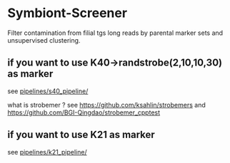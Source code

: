 # Symbiont-Screener
Filter contamination from filial tgs long reads by parental marker sets and unsupervised clustering.

## if you want to use K40->randstrobe(2,10,10,30) as marker

see [pipelines/s40_pipeline/](https://github.com/BGI-Qingdao/Symbiont-Screener/tree/master/pipelines/s40_pipeline) 

what is strobemer ? see https://github.com/ksahlin/strobemers and https://github.com/BGI-Qingdao/strobemer_cpptest

## if you want to use K21 as marker

see [pipelines/k21_pipeline/](https://github.com/BGI-Qingdao/Symbiont-Screener/tree/master/pipelines/k21_pipeline)
